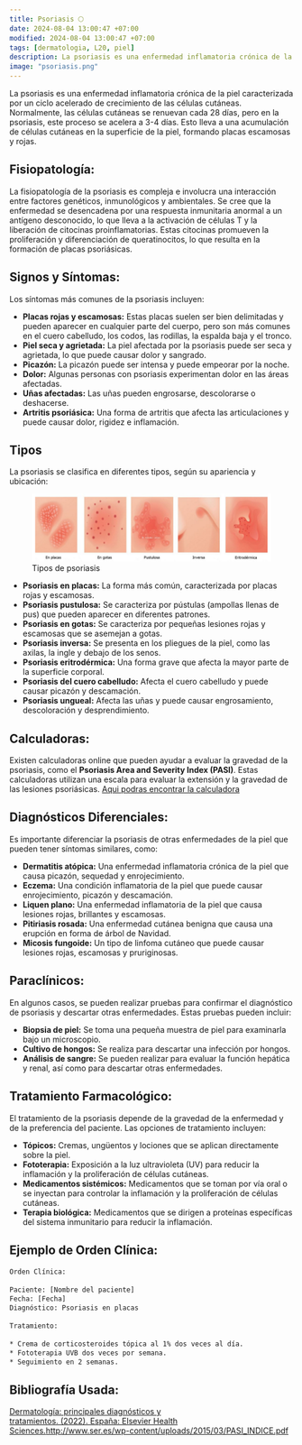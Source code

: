 ```yaml
---
title: Psoriasis 🌕
date: 2024-08-04 13:00:47 +07:00
modified: 2024-08-04 13:00:47 +07:00
tags: [dermatologia, L20, piel]
description: La psoriasis es una enfermedad inflamatoria crónica de la piel caracterizada por un ciclo acelerado de crecimiento de las células cutáneas. 
image: "psoriasis.png"
---
```

La psoriasis es una enfermedad inflamatoria crónica de la piel caracterizada por un ciclo acelerado de crecimiento de las células cutáneas. Normalmente, las células cutáneas se renuevan cada 28 días, pero en la psoriasis, este proceso se acelera a 3-4 días. Esto lleva a una acumulación de células cutáneas en la superficie de la piel, formando placas escamosas y rojas.


## Fisiopatología:

La fisiopatología de la psoriasis es compleja e involucra una interacción entre factores genéticos, inmunológicos y ambientales. Se cree que la enfermedad se desencadena por una respuesta inmunitaria anormal a un antígeno desconocido, lo que lleva a la activación de células T y la liberación de citocinas proinflamatorias. Estas citocinas promueven la proliferación y diferenciación de queratinocitos, lo que resulta en la formación de placas psoriásicas.

## Signos y Síntomas:

Los síntomas más comunes de la psoriasis incluyen:

* **Placas rojas y escamosas:** Estas placas suelen ser bien delimitadas y pueden aparecer en cualquier parte del cuerpo, pero son más comunes en el cuero cabelludo, los codos, las rodillas, la espalda baja y el tronco.
* **Piel seca y agrietada:** La piel afectada por la psoriasis puede ser seca y agrietada, lo que puede causar dolor y sangrado.
* **Picazón:** La picazón puede ser intensa y puede empeorar por la noche.
* **Dolor:** Algunas personas con psoriasis experimentan dolor en las áreas afectadas.
* **Uñas afectadas:** Las uñas pueden engrosarse, descolorarse o deshacerse.
* **Artritis psoriásica:** Una forma de artritis que afecta las articulaciones y puede causar dolor, rigidez e inflamación.

## Tipos

La psoriasis se clasifica en diferentes tipos, según su apariencia y ubicación:

<figure>
<img src="psoriasis.png">
<figcaption>Tipos de psoriasis</figcaption>
</figure>

* **Psoriasis en placas:** La forma más común, caracterizada por placas rojas y escamosas.
* **Psoriasis pustulosa:** Se caracteriza por pústulas (ampollas llenas de pus) que pueden aparecer en diferentes patrones.
* **Psoriasis en gotas:** Se caracteriza por pequeñas lesiones rojas y escamosas que se asemejan a gotas.
* **Psoriasis inversa:** Se presenta en los pliegues de la piel, como las axilas, la ingle y debajo de los senos.
* **Psoriasis eritrodérmica:** Una forma grave que afecta la mayor parte de la superficie corporal.
* **Psoriasis del cuero cabelludo:** Afecta el cuero cabelludo y puede causar picazón y descamación.
* **Psoriasis ungueal:** Afecta las uñas y puede causar engrosamiento, descoloración y desprendimiento.

## Calculadoras:

Existen calculadoras online que pueden ayudar a evaluar la gravedad de la psoriasis, como el **Psoriasis Area and Severity Index (PASI)**. Estas calculadoras utilizan una escala para evaluar la extensión y la gravedad de las lesiones psoriásicas.
[Aqui podras encontrar la calculadora](http://www.ser.es/wp-content/uploads/2015/03/PASI_INDICE.pdf)

## Diagnósticos Diferenciales:

Es importante diferenciar la psoriasis de otras enfermedades de la piel que pueden tener síntomas similares, como:

* **Dermatitis atópica:** Una enfermedad inflamatoria crónica de la piel que causa picazón, sequedad y enrojecimiento.
* **Eczema:** Una condición inflamatoria de la piel que puede causar enrojecimiento, picazón y descamación.
* **Liquen plano:** Una enfermedad inflamatoria de la piel que causa lesiones rojas, brillantes y escamosas.
* **Pitiriasis rosada:** Una enfermedad cutánea benigna que causa una erupción en forma de árbol de Navidad.
* **Micosis fungoide:** Un tipo de linfoma cutáneo que puede causar lesiones rojas, escamosas y pruriginosas.

## Paraclínicos:

En algunos casos, se pueden realizar pruebas para confirmar el diagnóstico de psoriasis y descartar otras enfermedades. Estas pruebas pueden incluir:

* **Biopsia de piel:** Se toma una pequeña muestra de piel para examinarla bajo un microscopio.
* **Cultivo de hongos:** Se realiza para descartar una infección por hongos.
* **Análisis de sangre:** Se pueden realizar para evaluar la función hepática y renal, así como para descartar otras enfermedades.

## Tratamiento Farmacológico:

El tratamiento de la psoriasis depende de la gravedad de la enfermedad y de la preferencia del paciente. Las opciones de tratamiento incluyen:

* **Tópicos:** Cremas, ungüentos y lociones que se aplican directamente sobre la piel.
* **Fototerapia:** Exposición a la luz ultravioleta (UV) para reducir la inflamación y la proliferación de células cutáneas.
* **Medicamentos sistémicos:** Medicamentos que se toman por vía oral o se inyectan para controlar la inflamación y la proliferación de células cutáneas.
* **Terapia biológica:** Medicamentos que se dirigen a proteínas específicas del sistema inmunitario para reducir la inflamación.

## Ejemplo de Orden Clínica:
```
Orden Clínica:

Paciente: [Nombre del paciente]
Fecha: [Fecha]
Diagnóstico: Psoriasis en placas

Tratamiento:

* Crema de corticosteroides tópica al 1% dos veces al día.
* Fototerapia UVB dos veces por semana.
* Seguimiento en 2 semanas.
```

## Bibliografía Usada:
[Dermatología: principales diagnósticos y tratamientos. (2022). España: Elsevier Health Sciences.](https://www.google.com.co/books/edition/Dermatolog%C3%ADa_principales_diagn%C3%B3sticos/hEqGEAAAQBAJ?hl=es-419&gbpv=0)http://www.ser.es/wp-content/uploads/2015/03/PASI_INDICE.pdf